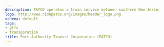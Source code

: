```yaml
---
description: PATCO operates a train service between southern New Jersey and Philadelphia.
logo: http://www.ridepatco.org/images/header_logo.png
schema: default
tags:
- gtfs
- transporation
title: Port Authority Transit Corporation (PATCO)
---
```

